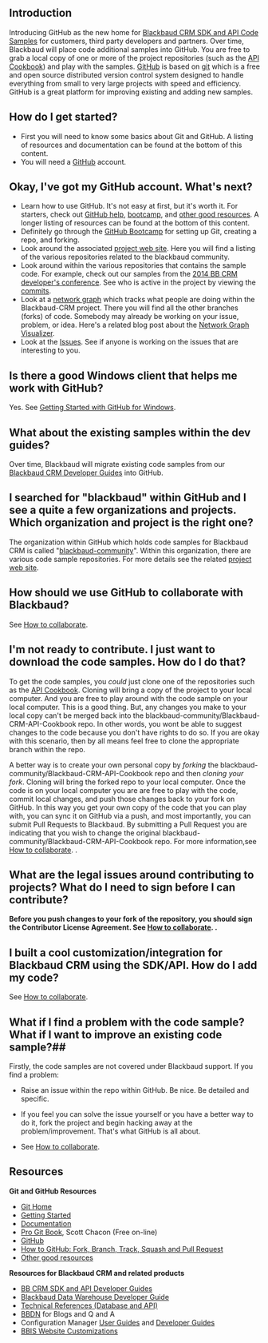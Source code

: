 ## Introduction ##

Introducing GitHub as the new home for [Blackbaud CRM SDK and API Code Samples](http://blackbaud-community.github.io/Blackbaud-CRM/) for customers, third party developers and partners.  Over time, Blackbaud will place code additional samples into GitHub. You are free to grab a local copy of one or more of the project repositories (such as the [API Cookbook](https://github.com/blackbaud-community/Blackbaud-CRM-API-Cookbook)) and play with the samples. [GitHub](https://github.com/) is based on [git](http://git-scm.com/) which is a free and open source distributed version control system designed to handle everything from small to very large projects with speed and efficiency.   GitHub is a great platform for improving existing and adding new samples.

## How do I get started? ##

- First you will need to know some basics about Git and GitHub.  A listing of resources and documentation can be found at the bottom of this content.  
- You will need a [GitHub](https://github.com/) account.

## Okay, I've got my GitHub account.  What's next? ##

- Learn how to use GitHub.  It's not easy at first, but it's worth it. For starters, check out [GitHub help](https://help.github.com/), [bootcamp](https://help.github.com/categories/54/articles), and [other good resources](https://help.github.com/articles/what-are-other-good-resources-for-learning-git-and-github).  A longer listing of resources can be found at the bottom of this content.
- Definitely go through the [GitHub Bootcamp](https://help.github.com/categories/54/articles) for setting up Git, creating a repo, and forking. 
- Look around the associated [project web site](http://blackbaud-community.github.io/Blackbaud-CRM/). Here you will find a listing of the various repositories related to the blackbaud community.  
- Look around within the various repositories that contains the sample code.  For example, check out our samples from the [2014 BB CRM developer's conference](https://github.com/blackbaud-community/Blackbaud-CRM-Conferences). See who is active in the project by viewing the [commits](https://github.com/blackbaud-community/Blackbaud-CRM-Conferences/commits/master).
- Look at a [network graph](https://github.com/blackbaud-community/Blackbaud-CRM-API-Cookbook/network) which tracks what people are doing within the Blackbaud-CRM project.  There you will find all the other branches (forks) of code.  Somebody may already be working on your issue, problem, or idea.  Here's a related blog post about the [Network Graph Visualizer](https://github.com/blog/39-say-hello-to-the-network-graph-visualizer).
- Look at the [Issues](https://github.com/blackbaud-community/Blackbaud-CRM-Conferences/issues).  See if anyone is working on the issues that are interesting to you.  

## Is there a good Windows client that helps me work with GitHub? ##

Yes.  See [Getting Started with GitHub for Windows](https://help.github.com/articles/getting-started-with-github-for-windows).

## What about the existing samples within the dev guides? ##
Over time, Blackbaud will migrate existing code samples from our [Blackbaud CRM Developer Guides](https://www.blackbaud.com/files/support/guides/infinitydevguide/infsdk-developer-help.htm) into GitHub.

## I searched for "blackbaud" within GitHub and I see a quite a few organizations and projects.  Which organization and project is the right one?

The organization within GitHub which holds code samples for Blackbaud CRM is called "[blackbaud-community](https://github.com/blackbaud-community)".  Within this organization, there are various code sample repositories.  For more details see the related [project web site](http://blackbaud-community.github.io/Blackbaud-CRM/).

## How should we use GitHub to collaborate with Blackbaud? ##

See [How to collaborate](https://github.com/blackbaud-community/Blackbaud-CRM/blob/master/contributing.md).  


## I'm not ready to contribute.  I just want to download the code samples.  How do I do that? ##

To get the code samples, you *could* just clone one of the repositories such as the [API Cookbook](https://github.com/blackbaud-community/Blackbaud-CRM-API-Cookbook). Cloning will bring a copy of the project to your local computer. And you are free to play around with the code sample on your local computer.  This is a good thing. But, any changes you make to your local copy can't be merged back into the blackbaud-community/Blackbaud-CRM-API-Cookbook repo.  In other words, you wont be able to suggest changes to the code because you don't have rights to do so.  If you are okay with this scenario, then by all means feel free to clone the appropriate branch within the repo.

A better way is to create your own personal copy by *forking* the blackbaud-community/Blackbaud-CRM-API-Cookbook repo and then *cloning your fork*. Cloning will bring the forked repo to your local computer. Once the code is on your local computer you are are free to play with the code, commit local changes, and push those changes back to your fork on GitHub.  In this way you get your own copy of the code that you can play with, you can sync it on GitHub via a push, and most importantly, you can submit Pull Requests to Blackbaud.  By submitting a Pull Request you are indicating that you wish to change the original blackbaud-community/Blackbaud-CRM-API-Cookbook repo.  For more information,see [How to collaborate](https://github.com/blackbaud-community/Blackbaud-CRM/blob/master/contributing.md). .   

## What are the legal issues around contributing to projects?  What do I need to sign before I can contribute? ##
   
**Before you push changes to your fork of the repository, you should sign the Contributor License Agreement.  See [How to collaborate](https://github.com/blackbaud-community/Blackbaud-CRM/blob/master/contributing.md). .**


## I built a cool customization/integration for Blackbaud CRM using the SDK/API.  How do I add my code? ##
See [How to collaborate](https://github.com/blackbaud-community/Blackbaud-CRM/blob/master/contributing.md). 

## What if I find a problem with the code sample? What if I want to improve an existing code sample?##

Firstly, the code samples are not covered under Blackbaud support.  If you find a problem:

- Raise an issue within the repo within GitHub.  Be nice.  Be detailed and specific. 

- If you feel you can solve the issue yourself or you have a better way to do it, fork the project and begin hacking away at the problem/improvement.  That's what GitHub is all about.  
- See [How to collaborate](https://github.com/blackbaud-community/Blackbaud-CRM/blob/master/contributing.md). 

## Resources ##

**Git and GitHub Resources**

- [Git Home](http://git-scm.com/)
- [Getting Started](http://git-scm.com/book/en/Getting-Started-Git-Basics)
- [Documentation](http://git-scm.com/documentation)
- [Pro Git Book](http://git-scm.com/book), Scott Chacon (Free on-line)
- [GitHub](https://github.com/)
- [How to GitHub: Fork, Branch, Track, Squash and Pull Request](https://gun.io/blog/how-to-github-fork-branch-and-pull-request/)
- [Other good resources](https://help.github.com/articles/what-are-other-good-resources-for-learning-git-and-github)

**Resources for Blackbaud CRM and related products**

- [BB CRM SDK and API Developer Guides](https://www.blackbaud.com/files/support/guides/infinitydevguide/infsdk-developer-help.htm)
- [Blackbaud Data Warehouse Developer Guide](https://www.blackbaud.com/files/support/guides/infinitydevguide/Subsystems/bbdw-developer-help/bbdw-developer-help.htm)
- [Technical References (Database and API)](https://www.blackbaud.com/files/support/guides/infinitytechref/infrefversions-developer-help.htm)
- [BBDN](http://www.bbdevnetwork.com/) for Blogs and Q and A
- Configuration Manager [User Guides](https://www.blackbaud.com/files/support/infinityconfigurationmanager/infinity-configuration-manager.htm) and [Developer Guides](https://www.blackbaud.com/files/support/infinityconfigurationmanager-developer/infinity-configuration-manager-developer-guides.htm)
- [BBIS Website Customizations](https://www.blackbaud.com/files/support/guides/infinitydevguide/Subsystems/bbisweb-developer-help/bbisweb-developer-help.htm)
